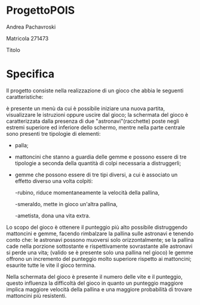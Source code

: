 # ProgettoPOIS

Andrea Pachavroski

Matricola 271473

Titolo

# Specifica
Il progetto consiste nella realizzazione di un gioco che abbia le seguenti caratteristiche:

è presente un menù da cui è possibile iniziare una nuova partita, visualizzare le istruzioni oppure uscire dal gioco;
la schermata del gioco è caratterizzata dalla presenza di due "astronavi"(racchette) poste negli estremi superiore ed inferiore dello schermo, mentre nella parte centrale sono presenti tre tipologie di elementi:
- palla;
- mattoncini che stanno a guardia delle gemme e possono essere di tre tipologie a seconda della quantità di colpi necessaria a distruggerli;
- gemme che possono essere di tre tipi diversi, a cui è associato un effetto diverso una volta colpiti:

  -rubino, riduce momentaneamente la velocità della pallina,
  
  -smeraldo, mette in gioco un'altra pallina,
  
  -ametista, dona una vita extra.

Lo scopo del gioco è ottenere il punteggio più alto possibile distruggendo mattoncini e gemme, facendo rimbalzare la pallina sulle astronavi e tenendo conto che:
le astronavi possono muoversi solo orizzontalmente;
se la pallina cade nella porzione sottostante e rispettivamente sovrastante alle astronavi si perde una vita; (valido se è presente solo una pallina nel gioco)
le gemme offrono un incremento del punteggio molto superiore rispetto ai mattoncini;
esaurite tutte le vite il gioco termina.

Nella schermata del gioco è presente il numero delle vite e il punteggio, questo influenza la difficoltà del gioco in quanto un punteggio maggiore implica maggiore velocità della pallina e una maggiore probabilità di trovare mattoncini
più resistenti.
